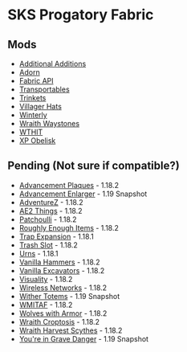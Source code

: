 # SKS Progatory Fabric

## Mods

- [Additional Additions](https://www.curseforge.com/minecraft/mc-mods/additional-additions/files)
- [Adorn](https://www.curseforge.com/minecraft/mc-mods/adorn)
- [Fabric API](https://www.curseforge.com/minecraft/mc-mods/fabric-api/files)
- [Transportables](https://www.curseforge.com/minecraft/mc-mods/grims-transportables/files)
- [Trinkets](https://www.curseforge.com/minecraft/mc-mods/trinkets/files)
- [Villager Hats](https://www.curseforge.com/minecraft/mc-mods/villager-hats-mod/files)
- [Winterly](https://www.curseforge.com/minecraft/mc-mods/winterly/files)
- [Wraith Waystones](https://www.curseforge.com/minecraft/mc-mods/fabric-waystones/files)
- [WTHIT](https://www.curseforge.com/minecraft/mc-mods/wthit/files)
- [XP Obelisk](https://curseforge.com/minecraft/mc-mods/xp-obelisk)

## Pending (Not sure if compatible?)

- [Advancement Plaques](https://www.curseforge.com/minecraft/mc-mods/advancement-plaques-fabric) - 1.18.2
- [Advancement Enlarger](https://www.curseforge.com/minecraft/mc-mods/advancements-enlarger/files) - 1.19 Snapshot
- [AdventureZ](https://www.curseforge.com/minecraft/mc-mods/adventurez/files) - 1.18.2
- [AE2 Things](https://www.curseforge.com/minecraft/mc-mods/ae2things/files) - 1.18.2
- [Patchoulli](https://www.curseforge.com/minecraft/mc-mods/patchouli-fabric/files) - 1.18.2
- [Roughly Enough Items](https://www.curseforge.com/minecraft/mc-mods/roughly-enough-items/files) - 1.18.2
- [Trap Expansion](https://www.curseforge.com/minecraft/mc-mods/trap-expansion-fabric/files) - 1.18.1
- [Trash Slot](https://www.curseforge.com/minecraft/mc-mods/trashslot-fabric-edition) - 1.18.2
- [Urns](https://www.curseforge.com/minecraft/mc-mods/urns/files) - 1.18.1
- [Vanilla Hammers](https://www.curseforge.com/minecraft/mc-mods/vanilla-hammers/files) - 1.18.2
- [Vanilla Excavators](https://www.curseforge.com/minecraft/mc-mods/vanilla-excavators/files) - 1.18.2
- [Visuality](https://www.curseforge.com/minecraft/mc-mods/visuality/files) - 1.18.2
- [Wireless Networks](https://www.curseforge.com/minecraft/mc-mods/wireless-networks/files) - 1.18.2
- [Wither Totems](https://www.curseforge.com/minecraft/mc-mods/wither-totem/files) - 1.19 Snapshot
- [WMITAF](https://www.curseforge.com/minecraft/mc-mods/wmitaf/files) - 1.18.2
- [Wolves with Armor](https://www.curseforge.com/minecraft/mc-mods/wolves-with-armor) - 1.18.2
- [Wraith Croptosis](https://www.curseforge.com/minecraft/mc-mods/croptosis/files) - 1.18.2
- [Wraith Harvest Scythes](https://www.curseforge.com/minecraft/mc-mods/harvest-scythes/files) - 1.18.2
- [You're in Grave Danger](https://www.curseforge.com/minecraft/mc-mods/youre-in-grave-danger/files) - 1.19 Snapshot
